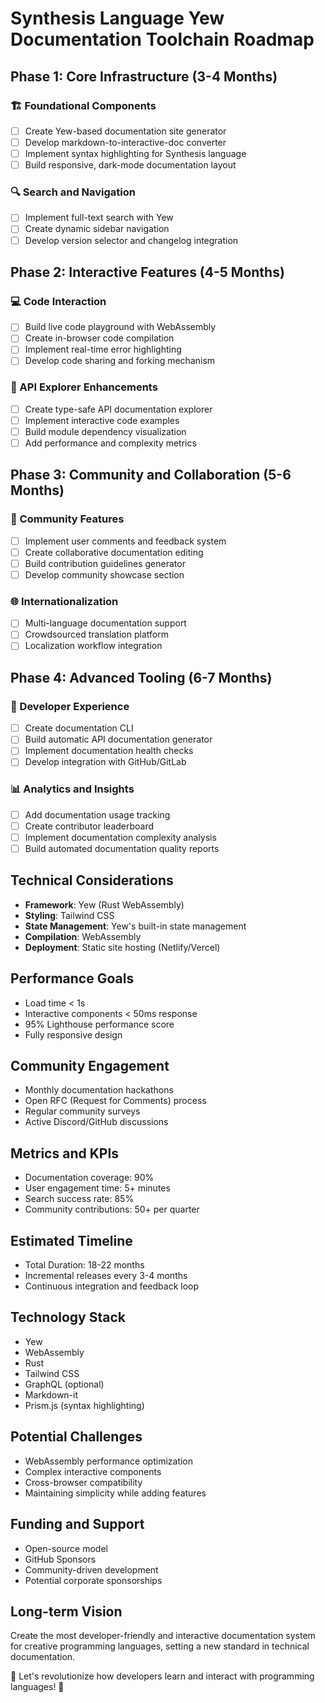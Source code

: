 # Synthesis Language Yew Documentation Toolchain Roadmap

## Phase 1: Core Infrastructure (3-4 Months)
### 🏗️ Foundational Components
- [ ] Create Yew-based documentation site generator
- [ ] Develop markdown-to-interactive-doc converter
- [ ] Implement syntax highlighting for Synthesis language
- [ ] Build responsive, dark-mode documentation layout

### 🔍 Search and Navigation
- [ ] Implement full-text search with Yew
- [ ] Create dynamic sidebar navigation
- [ ] Develop version selector and changelog integration

## Phase 2: Interactive Features (4-5 Months)
### 💻 Code Interaction
- [ ] Build live code playground with WebAssembly
- [ ] Create in-browser code compilation
- [ ] Implement real-time error highlighting
- [ ] Develop code sharing and forking mechanism

### 🧩 API Explorer Enhancements
- [ ] Create type-safe API documentation explorer
- [ ] Implement interactive code examples
- [ ] Build module dependency visualization
- [ ] Add performance and complexity metrics

## Phase 3: Community and Collaboration (5-6 Months)
### 🤝 Community Features
- [ ] Implement user comments and feedback system
- [ ] Create collaborative documentation editing
- [ ] Build contribution guidelines generator
- [ ] Develop community showcase section

### 🌐 Internationalization
- [ ] Multi-language documentation support
- [ ] Crowdsourced translation platform
- [ ] Localization workflow integration

## Phase 4: Advanced Tooling (6-7 Months)
### 🚀 Developer Experience
- [ ] Create documentation CLI
- [ ] Build automatic API documentation generator
- [ ] Implement documentation health checks
- [ ] Develop integration with GitHub/GitLab

### 📊 Analytics and Insights
- [ ] Add documentation usage tracking
- [ ] Create contributor leaderboard
- [ ] Implement documentation complexity analysis
- [ ] Build automated documentation quality reports

## Technical Considerations
- **Framework**: Yew (Rust WebAssembly)
- **Styling**: Tailwind CSS
- **State Management**: Yew's built-in state management
- **Compilation**: WebAssembly
- **Deployment**: Static site hosting (Netlify/Vercel)

## Performance Goals
- Load time < 1s
- Interactive components < 50ms response
- 95% Lighthouse performance score
- Fully responsive design

## Community Engagement
- Monthly documentation hackathons
- Open RFC (Request for Comments) process
- Regular community surveys
- Active Discord/GitHub discussions

## Metrics and KPIs
- Documentation coverage: 90%
- User engagement time: 5+ minutes
- Search success rate: 85%
- Community contributions: 50+ per quarter

## Estimated Timeline
- Total Duration: 18-22 months
- Incremental releases every 3-4 months
- Continuous integration and feedback loop

## Technology Stack
- Yew
- WebAssembly
- Rust
- Tailwind CSS
- GraphQL (optional)
- Markdown-it
- Prism.js (syntax highlighting)

## Potential Challenges
- WebAssembly performance optimization
- Complex interactive components
- Cross-browser compatibility
- Maintaining simplicity while adding features

## Funding and Support
- Open-source model
- GitHub Sponsors
- Community-driven development
- Potential corporate sponsorships

## Long-term Vision
Create the most developer-friendly and interactive documentation system for creative programming languages, setting a new standard in technical documentation.

🚀 Let's revolutionize how developers learn and interact with programming languages! 🚀